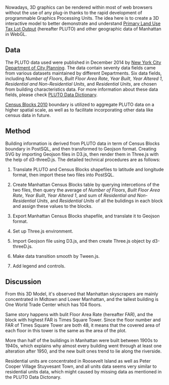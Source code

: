 Nowadays, 3D graphics can be rendered within most of web browsers without the use of any plug-in thanks to the rapid development of programmable Graphics Processing Units. The idea here is to create a 3D interactive model to better demonstrate and understand <a href="http://www.nyc.gov/html/dcp/html/bytes/applbyte.shtml">Primary Land Use Tax Lot Output</a> (hereafter PLUTO) and other geographic data of Manhattan in WebGL.

## Data

The PLUTO data used were published in December 2014 by <a href="http://www.nyc.gov/html/dcp/home.html">New York City Department of City Planning</a>. The data contain seventy data fields came from various datasets maintained by different Departments. Six data fields, including *Number of Floors*, *Built Floor Area Rate*, *Year Built*, *Year Altered 1*, *Residential and Non-Residential Units*, and *Residential Units*, are chosen from building characteristics data. For more information about these data fields, please check <a href="http://www.nyc.gov/html/dcp/pdf/bytes/pluto_datadictionary.pdf?r=1">PLUTO Data Dictionary</a>. 

<a href="http://www.nyc.gov/html/dcp/home.html">Census Blocks 2010</a> boundary is utilized to aggregate PLUTO data on a higher spatial scale, as well as to facilitate incorporating other data like census data in future. 

## Method

Building information is derived from PLUTO data in term of Census Blocks boundary in PostSQL, and then transformed to Geojson format. Creating SVG by importing Geojson files in D3.js, then render them in Three.js with the help of d3-threeD.js. The detailed technical procedures are as follows: 

1. Translate PLUTO and Census Blocks shapefiles to latitude and longitude format, then import these two files into PostSQL.

2. Create Manhattan Census Blocks table by querying intercetions of the two files, then query the average of <I>Number of Floors</I>, <I>Built Floor Area Rate</I>, <I>Year Built</I>, <I>Year Altered 1</I>, and sum of <I>Residential and Non-Residential Units</I>, and <I>Residential Units</I> of all the bulidings in each block and assign these values to the blocks.

3. Export Manhattan Census Blocks shapefile, and translate it to Geojson format.

4. Set up Three.js environment.

5. Import Geojson file using D3.js, and then create Three.js object by d3-threeD.js.

6. Make data transition smooth by Tween.js.

7. Add legend and controls.

## Discussion

From this 3D Model, it's observed that Manhattan skyscrapers are mainly concentrated in Midtown and Lower Manhattan, and the tallest building is One World Trade Center which has 104 floors. 

Same story happens with bulit Floor Area Rate (hereafter FAR), and the block with highest FAR is Times Square Tower. Since the floor number and FAR of Times Square Tower are both 48, it means that the covered area of each floor in this tower is the same as the area of the plot. 

More than half of the buildings in Manhattan were built between 1900s to 1940s, which explains why almost every building went through at least one alteration after 1950, and the new built ones trend to lie along the riverside. 

Residential units are concentrated in Roosevelt Island as well as Peter Cooper Village Stuyvesant Town, and all units data seems very similar to residential units data, which might caused by missing data as mentioned in the PLUTO Data Dictonary.



















